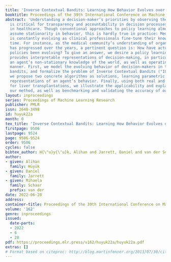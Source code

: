 ```yaml
---
title: 'Inverse Contextual Bandits: Learning How Behavior Evolves over Time'
booktitle: Proceedings of the 39th International Conference on Machine Learning
abstract: 'Understanding a decision-maker’s priorities by observing their behavior
  is critical for transparency and accountability in decision processes{—}such as
  in healthcare. Though conventional approaches to policy learning almost invariably
  assume stationarity in behavior, this is hardly true in practice: Medical practice
  is constantly evolving as clinical professionals fine-tune their knowledge over
  time. For instance, as the medical community’s understanding of organ transplantations
  has progressed over the years, a pertinent question is: How have actual organ allocation
  policies been evolving? To give an answer, we desire a policy learning method that
  provides interpretable representations of decision-making, in particular capturing
  an agent’s non-stationary knowledge of the world, as well as operating in an offline
  manner. First, we model the evolving behavior of decision-makers in terms of contextual
  bandits, and formalize the problem of Inverse Contextual Bandits ("ICB"). Second,
  we propose two concrete algorithms as solutions, learning parametric and non-parametric
  representations of an agent’s behavior. Finally, using both real and simulated data
  for liver transplantations, we illustrate the applicability and explainability of
  our method, as well as benchmarking and validating the accuracy of our algorithms.'
layout: inproceedings
series: Proceedings of Machine Learning Research
publisher: PMLR
issn: 2640-3498
id: huyuk22a
month: 0
tex_title: 'Inverse Contextual Bandits: Learning How Behavior Evolves over Time'
firstpage: 9506
lastpage: 9524
page: 9506-9524
order: 9506
cycles: false
bibtex_author: H{\"u}y{\"u}k, Alihan and Jarrett, Daniel and van der Schaar, Mihaela
author:
- given: Alihan
  family: Hüyük
- given: Daniel
  family: Jarrett
- given: Mihaela
  family: Schaar
  prefix: van der
date: 2022-06-28
address:
container-title: Proceedings of the 39th International Conference on Machine Learning
volume: '162'
genre: inproceedings
issued:
  date-parts:
  - 2022
  - 6
  - 28
pdf: https://proceedings.mlr.press/v162/huyuk22a/huyuk22a.pdf
extras: []
# Format based on citeproc: http://blog.martinfenner.org/2013/07/30/citeproc-yaml-for-bibliographies/
---
```

